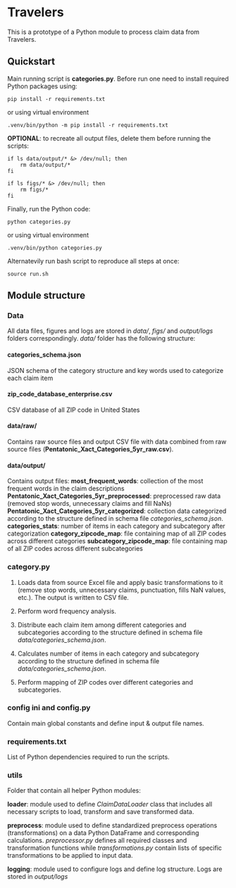 # Travelers

This is a prototype of a Python module to process claim data from Travelers.

## Quickstart

Main running script is **categories.py**. Before run one need to install required Python packages using:

`pip install -r requirements.txt`

or using virtual environment

`.venv/bin/python -m pip install -r requirements.txt`

**OPTIONAL**: to recreate all output files, delete them before running the scripts:

```
if ls data/output/* &> /dev/null; then
    rm data/output/*
fi

if ls figs/* &> /dev/null; then
    rm figs/*
fi
```

Finally, run the Python code:

`python categories.py`

or using virtual environment

`.venv/bin/python categories.py`

Alternatevily run bash script to reproduce all steps at once:

`source run.sh`

## Module structure

### Data 

All data files, figures and logs are stored in *data/*, *figs/* and *output/logs* folders correspondingly. 
*data/* folder has the following structure:

#### categories_schema.json
JSON schema of the category structure and key words used to categorize each claim item 

#### zip_code_database_enterprise.csv 
CSV database of all ZIP code in United States

#### data/raw/
Contains raw source files and output CSV file with data combined from raw source files (**Pentatonic_Xact_Categories_5yr_raw.csv**).

#### data/output/
Contains output files:
**most_frequent_words**: collection of the most frequent words in the claim descriptions
**Pentatonic_Xact_Categories_5yr_preprocessed**: preprocessed raw data (removed stop words, unnecessary claims and fill NaNs)
**Pentatonic_Xact_Categories_5yr_categorized**: collection data categorized according to the structure defined in schema file *categories_schema.json*.
**categories_stats**: number of items in each category and subcategory after categorization
**category_zipcode_map**: file containing map of all ZIP codes across different categories
**subcategory_zipcode_map**: file containing map of all ZIP codes across different subcategories

### category.py

1. Loads data from source Excel file and apply basic transformations to it (remove stop words, unnecessary claims, punctuation, fills NaN values, etc.). The output is written to CSV file.

2. Perform word frequency analysis. 

3. Distribute each claim item among different categories and subcategories according to the structure defined in schema file *data/categories_schema.json*.

3. Calculates number of items in each category and subcategory according to the structure defined in schema file *data/categories_schema.json*.

4. Perform mapping of ZIP codes over different categories and subcategories.

### config ini and config.py

Contain main global constants and define input & output file names.

### requirements.txt

List of Python dependencies required to run the scripts.

### utils

Folder that contain all helper Python modules:

**loader**: module used to define *ClaimDataLoader* class that includes all necessary scripts to load, transform and save transformed data.

**preprocess**: module used to define standardized preprocess operations (transformations)  on a data Python DataFrame and corresponding calculations. *preprocessor.py* defines all required classes and transformation functions while *transformations.py* contain lists of specific transformations to be applied to input data.

**logging**: module used to configure logs and define log structure. Logs are stored in *output/logs*

